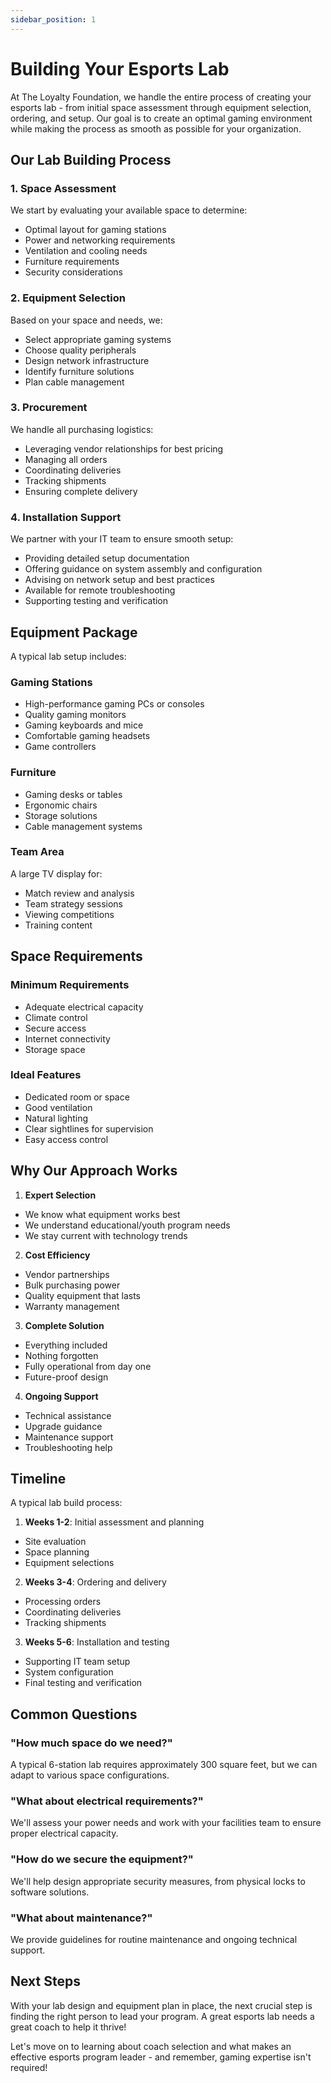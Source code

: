```yaml
---
sidebar_position: 1
---
```


# Building Your Esports Lab

At The Loyalty Foundation, we handle the entire process of creating your esports lab - from initial space assessment through equipment selection, ordering, and setup. Our goal is to create an optimal gaming environment while making the process as smooth as possible for your organization.

## Our Lab Building Process

### 1. Space Assessment
We start by evaluating your available space to determine:
- Optimal layout for gaming stations
- Power and networking requirements
- Ventilation and cooling needs
- Furniture requirements
- Security considerations

### 2. Equipment Selection
Based on your space and needs, we:
- Select appropriate gaming systems
- Choose quality peripherals
- Design network infrastructure
- Identify furniture solutions
- Plan cable management

### 3. Procurement
We handle all purchasing logistics:
- Leveraging vendor relationships for best pricing
- Managing all orders
- Coordinating deliveries
- Tracking shipments
- Ensuring complete delivery

### 4. Installation Support
We partner with your IT team to ensure smooth setup:
- Providing detailed setup documentation
- Offering guidance on system assembly and configuration 
- Advising on network setup and best practices
- Available for remote troubleshooting
- Supporting testing and verification

## Equipment Package

A typical lab setup includes:

### Gaming Stations
- High-performance gaming PCs or consoles
- Quality gaming monitors
- Gaming keyboards and mice
- Comfortable gaming headsets
- Game controllers

### Furniture
- Gaming desks or tables
- Ergonomic chairs
- Storage solutions
- Cable management systems

### Team Area
A large TV display for:
- Match review and analysis 
- Team strategy sessions
- Viewing competitions
- Training content

## Space Requirements

### Minimum Requirements
- Adequate electrical capacity
- Climate control
- Secure access
- Internet connectivity
- Storage space

### Ideal Features
- Dedicated room or space
- Good ventilation
- Natural lighting
- Clear sightlines for supervision
- Easy access control

## Why Our Approach Works

1. **Expert Selection**
  - We know what equipment works best
  - We understand educational/youth program needs
  - We stay current with technology trends

2. **Cost Efficiency**
  - Vendor partnerships
  - Bulk purchasing power
  - Quality equipment that lasts
  - Warranty management

3. **Complete Solution**
  - Everything included
  - Nothing forgotten
  - Fully operational from day one
  - Future-proof design

4. **Ongoing Support**
  - Technical assistance
  - Upgrade guidance
  - Maintenance support
  - Troubleshooting help

## Timeline

A typical lab build process:

1. **Weeks 1-2**: Initial assessment and planning
  - Site evaluation
  - Space planning
  - Equipment selections

2. **Weeks 3-4**: Ordering and delivery
  - Processing orders
  - Coordinating deliveries
  - Tracking shipments

3. **Weeks 5-6**: Installation and testing
  - Supporting IT team setup
  - System configuration
  - Final testing and verification

## Common Questions

### "How much space do we need?"
A typical 6-station lab requires approximately 300 square feet, but we can adapt to various space configurations.

### "What about electrical requirements?"
We'll assess your power needs and work with your facilities team to ensure proper electrical capacity.

### "How do we secure the equipment?"
We'll help design appropriate security measures, from physical locks to software solutions.

### "What about maintenance?"
We provide guidelines for routine maintenance and ongoing technical support.

## Next Steps

With your lab design and equipment plan in place, the next crucial step is finding the right person to lead your program. A great esports lab needs a great coach to help it thrive! 

Let's move on to learning about coach selection and what makes an effective esports program leader - and remember, gaming expertise isn't required!
